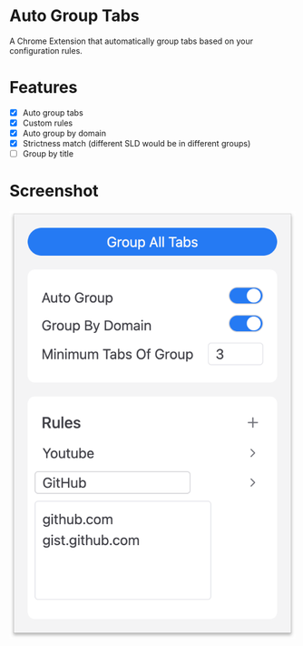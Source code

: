 # Auto Group Tabs

A Chrome Extension that automatically group tabs based on your configuration rules.

# Features
- [X] Auto group tabs
- [X] Custom rules
- [X] Auto group by domain
- [X] Strictness match (different SLD would be in different groups)
- [ ] Group by title

# Screenshot
![screenshot](./screenshots/extension.png)
